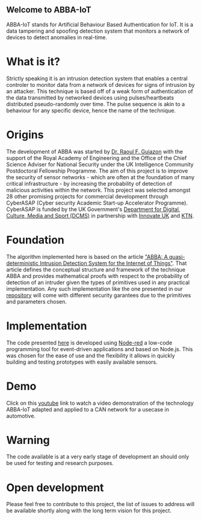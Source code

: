 ## Welcome to ABBA-IoT
ABBA-IoT stands for Artificial Behaviour Based Authentication for IoT. It is a data tampering and spoofing detection system that monitors a network of devices to detect anomalies in real-time.

# What is it?
Strictly speaking it is an intrusion detection system that enables a central controler to monitor data from a network of devices for signs of intrusion by an attacker.
This technique is based off of a weak form of authentication of the data transmitted by networked devices using pulses/heartbeats distributed pseudo-randomly over time. The pulse sequence is akin to a behaviour for any specific device, hence the name of the technique.

# Origins
The development of ABBA was started by [Dr. Raoul F. Guiazon](https://www.linkedin.com/in/raoulguiazon/) with the support of the Royal Academy of Engineering and the Office of the Chief Science Adviser for National Security under the UK Intelligence Community Postdoctoral Fellowship Programme.
The aim of this project is to improve the security of sensor networks - which are often at the foundation of many critical infrastructure - by increasing the probability of detection of malicious activities within the network.
This project was selected amongst 28 other promising projects for commercial development through CyberASAP (Cyber security Academic Start-up Accelerator Programme). CyberASAP is funded by the UK Government's [Department for Digital, Culture, Media and Sport (DCMS)](https://www.gov.uk/government/organisations/department-for-digital-culture-media-sport) in partnership with [Innovate UK](https://www.gov.uk/government/organisations/innovate-uk) and [KTN](https://ktn-uk.org/).

# Foundation

The algorithm implemented here is based on the article ["ABBA: A quasi-deterministic Intrusion Detection System for the Internet of Things"](https://arxiv.org/pdf/2108.03942.pdf). That article defines the conceptual structure and framework of the technique ABBA and provides mathematical proofs with respect to the probability of detection of an intruder given the types of primitives used in any practical implementation. Any such implementation like the one presented in our [repository](https://github.com/abbaiot/ABBA_Concept) will come with different security garantees due to the primitives and parameters chosen.

# Implementation

The code presented [here](https://github.com/abbaiot/ABBA_Concept) is developed using [Node-red](https://nodered.org/) a low-code programming tool for event-driven applications and based on Node.js. This was chosen for the ease of use and the flexibility it allows in quickly building and testing prototypes with easily available sensors. 

# Demo
Click on this [youtube](https://youtu.be/TmyAqOMl52U) link to watch a video demonstration of the technology ABBA-IoT adapted and applied to a CAN network for a usecase in automotive.

# Warning

The code available is at a very early stage of development an should only be used for testing and research purposes.

# Open development

Please feel free to contribute to this project, the list of issues to address will be available shortly along with the long term vision for this project.

